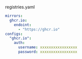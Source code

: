 

registries.yaml

```yaml
mirrors:
  ghcr.io:
    endoint:
      - "https://ghcr.io"
configs:
  "ghcr.io":
    auth:
      username: xxxxxxxxxxxxxxxxx
      password: xxxxxxxxxxxxxxxxx
```

